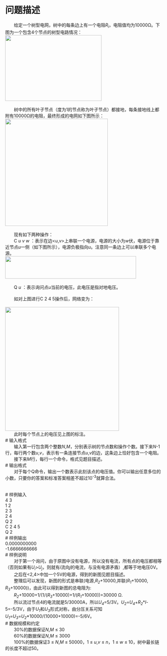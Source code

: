 <div id="pcont1" style="margin-top:20px; display:block;">

# 问题描述

<div class="pdcont">　　给定一个树型电网，树中的每条边上有一个电阻<i>R<sub>i</sub></i>，电阻值均为10000Ω。下图为一个包含4个节点的树型电路情况：<br/>
<img src="source/tsinsen/A1345/img/aHR0cDovL3d3dy50c2luc2VuLmNvbS9SZXF1aXJlRmlsZS5kbz9maWQ9NFRNODZqMkE=.do" width="310" height="211"/><br/>
<br/>
　　树中的所有叶子节点（度为1的节点称为叶子节点）都接地，每条接地线上都附有10000Ω的电阻，最终形成的电网如下图所示：<br/>
<img src="source/tsinsen/A1345/img/aHR0cDovL3d3dy50c2luc2VuLmNvbS9SZXF1aXJlRmlsZS5kbz9maWQ9TERmRGI2NlQ=.do" width="330" height="344"/><br/>
<br/>
　　现有如下两种操作：<br/>
　　C <i>u v w </i>：表示在边&lt;<i>u</i>,<i>v</i>&gt;上串联一个电源，电源的大小为<i>w</i>伏，电源位于靠近节点<i>u</i>一侧（如下图所示），电源负极指向<i>u</i>。注意同一条边上可以串联多个电源。<br/>
<img src="source/tsinsen/A1345/img/aHR0cDovL3d3dy50c2luc2VuLmNvbS9SZXF1aXJlRmlsZS5kbz9maWQ9NHJ5M2RiYTc=.do" width="421" height="72"/><br/>
<br/>
　　Q<i> u</i> ：表示询问点<i>u</i>当前的电压，此电压是指对地电压。<br/>
<br/>
　　如对上图进行C 2 4 5操作后，网络变为：<br/>
<br/>
<img src="source/tsinsen/A1345/img/aHR0cDovL3d3dy50c2luc2VuLmNvbS9SZXF1aXJlRmlsZS5kbz9maWQ9dEVFcVFZcXQ=.do" width="366" height="397"/><br/>
　　此时每个节点上的电压见上图的标注。</div>
# 输入格式

<div class="pdcont">　　输入第一行包含两个整数<i>N</i>,<i>M</i>，分别表示树的节点数和操作个数。接下来<i>N</i>-1行，每行两个数<i>u</i>,<i>v</i>，表示有一条连接节点<i>u</i>,<i>v</i>的边，这条边上恰好包含一个电阻。<br/>
　　接下来<i>M</i>行，每行一个命令，格式见题目描述。</div>
# 输出格式

<div class="pdcont">　　对于每个Q命令，输出一个数表示此刻该点的电压值。你可以输出任意多位的小数，只要你的答案和标准答案相差不超过10<sup>-3</sup>就算合法。<br/>
<br/>
<br/>
<b> </b></div>
# 样例输入

<div class="pddata">4 3<br/>
1 2<br/>
2 3<br/>
2 4<br/>
Q 2<br/>
C 2 4 5<br/>
Q 2</div>
# 样例输出

<div class="pddata">0.0000000000<br/>
-1.6666666666</div>
# 样例说明

<div class="pdcont">　　对于第一个询问，由于原图中没有电源，所以没有电流，所有点的电压都相等（否则如果有<i>U<sub>i</sub></i>&gt;<i>U<sub>j</sub></i>，则就有<i>i</i>流向<i>j</i>的电流，与没有电源矛盾）,都等于地电压0V。<br/>
　　之后在&lt;2,4&gt;中加一个5V的电源，得到的新图见题目描述。<br/>
　　整理后可以发现，新图的形式是串联(电源,<i>R<sub>2</sub></i>+10000,并联(<i>R<sub>1</sub></i>+10000, <i>R<sub>3</sub></i>+10000))，由此可以得到新图的总电阻为:<br/>
　　<i>R<sub>2</sub></i>+10000+1/(1/(<i>R<sub>3</sub></i>+10000)+1/(<i>R<sub>1</sub></i>+10000))=30000 Ω.<br/>
　　所以流过节点4的电流就是5/30000A，所以<i>U<sub>4</sub></i>=5/3V。<i>U<sub>2</sub></i>=<i>U<sub>4</sub></i>+<i>R<sub>2</sub></i>*<i>I</i>-5=-5/3V，由于<i>U<sub>1</sub></i>和<i>U<sub>3</sub></i>形式对称，由分压关系可知<i>U<sub>1</sub></i>=<i>U<sub>3</sub></i>=<i>U<sub>2</sub></i>*10000/(10000+10000)=-5/6V。</div>
# 数据规模和约定

<div class="pdcont">　　30%的数据保证<i>N</i>,<i>M</i> ≤ 30<br/>
　　60%的数据保证<i>N</i>,<i>M</i> ≤ 3000<br/>
　　100%的数据保证3 ≤ <i>N</i>,<i>M</i> ≤ 50000，1 ≤ <i>u</i>,<i>v</i> ≤ <i>n</i>，1 ≤ <i>w</i> ≤ 10，树中最长链的长度不超过50。</div>

</div>